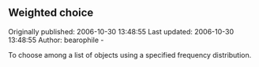 ## Weighted choice 
Originally published: 2006-10-30 13:48:55 
Last updated: 2006-10-30 13:48:55 
Author: bearophile - 
 
To choose among a list of objects using a specified frequency distribution.